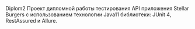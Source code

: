 Diplom2 Проект дипломной работы тестирования API приложения Stellar Burgers с использованием технологии Java11 библиотеки: JUnit 4, RestAssured и Allure.
